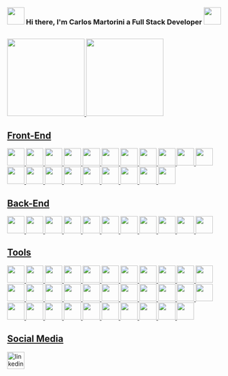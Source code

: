 ### <img height="40em" src="https://images.emojiterra.com/google/android-pie/512px/1f44b.png"> Hi there, I'm Carlos Martorini a Full Stack Developer <img height="40em" src="https://images.emojiterra.com/google/android-11/512px/1f9d1-1f3fb-1f4bb.png">

##

<div>
  <a href="https://github.com/CarlosMartorini">
  <img height="180em" src="https://github-readme-stats.vercel.app/api/top-langs/?username=CarlosMartorini&layout=compact&langs_count=7&theme=tokyonight"/>
  <img height="180em" src="https://github-readme-stats.vercel.app/api?username=CarlosMartorini&show_icons=true&theme=tokyonight&include_all_commits=true&count_private=true"/>
</div>

<div>
  <div>
    <h2>Front-End</h2>
    <img height="40em" src="https://img.shields.io/badge/HTML5-E34F26?style=for-the-badge&logo=html5&logoColor=white" />
    <img height="40em" src="https://img.shields.io/badge/CSS3-1572B6?style=for-the-badge&logo=css3&logoColor=white" />
    <img height="40em" src="https://img.shields.io/badge/JavaScript-323330?style=for-the-badge&logo=javascript&logoColor=F7DF1E" />
    <img height="40em" src="https://img.shields.io/badge/React-20232A?style=for-the-badge&logo=react&logoColor=61DAFB" />
    <img height="40em" src="https://img.shields.io/badge/TypeScript-007ACC?style=for-the-badge&logo=typescript&logoColor=white" />
    <img height="40em" src="https://img.shields.io/badge/json-5E5C5C?style=for-the-badge&logo=json&logoColor=white" />
    <img height="40em" src="https://img.shields.io/badge/npm-CB3837?style=for-the-badge&logo=npm&logoColor=white" />
    <img height="40em" src="https://img.shields.io/badge/Yarn-2C8EBB?style=for-the-badge&logo=yarn&logoColor=white" />
    <img height="40em" src="https://img.shields.io/badge/Chart.js-FF6384?style=for-the-badge&logo=chartdotjs&logoColor=white" />
    <img height="40em" src="https://img.shields.io/badge/styled--components-DB7093?style=for-the-badge&logo=styled-components&logoColor=white" />
    <img height="40em" src="https://img.shields.io/badge/Material--UI-0081CB?style=for-the-badge&logo=material-ui&logoColor=white" />
    <img height="40em" src="https://img.shields.io/badge/Chakra--UI-319795?style=for-the-badge&logo=chakra-ui&logoColor=white" />
    <img height="40em" src="https://img.shields.io/badge/Tailwind_CSS-38B2AC?style=for-the-badge&logo=tailwind-css&logoColor=white" />
    <img height="40em" src="https://img.shields.io/badge/Bootstrap-563D7C?style=for-the-badge&logo=bootstrap&logoColor=white" />
    <img height="40em" src="https://img.shields.io/badge/-materialize--css-ff69b4?style=for-the-badge&logo=materialize--css&logoColor=white" />
    <img height="40em" src="https://img.shields.io/badge/Ant%20Design-1890FF?style=for-the-badge&logo=antdesign&logoColor=white" />
    <img height="40em" src="https://img.shields.io/badge/Redux-593D88?style=for-the-badge&logo=redux&logoColor=white" />
    <img height="40em" src="https://img.shields.io/badge/React_Router-CA4245?style=for-the-badge&logo=react-router&logoColor=white" />
    <img height="40em" src="https://img.shields.io/badge/JWT-000000?style=for-the-badge&logo=JSON%20web%20tokens&logoColor=whit" />
    <img height="40em" src="https://img.shields.io/badge/markdown-%23000000.svg?style=for-the-badge&logo=markdown&logoColor=white">
  </div>
  <div>
    <h2>Back-End</h2>
    <img height="40em" src="https://img.shields.io/badge/Python-3776AB?style=for-the-badge&logo=python&logoColor=white" />
    <img height="40em" src="https://img.shields.io/badge/Flask-000000?style=for-the-badge&logo=flask&logoColor=white" />
    <img height="40em" src="https://img.shields.io/badge/Django-092E20?style=for-the-badge&logo=django&logoColor=white" />
    <img height="40em" src="https://img.shields.io/badge/DJANGO-REST-ff1709?style=for-the-badge&logo=django&logoColor=white&color=ff1709&labelColor=gray">
    <img height="40em" src="https://img.shields.io/badge/PostgreSQL-316192?style=for-the-badge&logo=postgresql&logoColor=white" />
    <img height="40em" src="https://img.shields.io/badge/MongoDB-4EA94B?style=for-the-badge&logo=mongodb&logoColor=white" />
    <img height="40em" src="https://img.shields.io/badge/Nginx-009639?style=for-the-badge&logo=nginx&logoColor=white" />
    <img height="40em" src="https://img.shields.io/badge/JWT-000000?style=for-the-badge&logo=JSON%20web%20tokens&logoColor=whit" />
    <img height="40em" src="https://img.shields.io/badge/markdown-%23000000.svg?style=for-the-badge&logo=markdown&logoColor=white">
    <img height="40em" src="https://img.shields.io/badge/node.js-6DA55F?style=for-the-badge&logo=node.js&logoColor=white">
    <img height="40em" src="https://img.shields.io/badge/express.js-%23404d59.svg?style=for-the-badge&logo=express&logoColor=%2361DAFB">
        
  </div>
  <div>
    <h2>Tools</h2>
    <img height="40em" src='https://img.shields.io/badge/Visual_Studio_Code-0078D4?style=for-the-badge&logo=visual%20studio%20code&logoColor=white'/>
    <img height="40em" src='https://img.shields.io/badge/eslint-3A33D1?style=for-the-badge&logo=eslint&logoColor=white'/>
    <img height="40em" src='https://img.shields.io/badge/prettier-1A2C34?style=for-the-badge&logo=prettier&logoColor=F7BA3E'/>
    <img height="40em" src='https://img.shields.io/badge/sublime_text-%23575757.svg?&style=for-the-badge&logo=sublime-text&logoColor=important'/>
    <img height="40em" src='https://img.shields.io/badge/VIM-%2311AB00.svg?&style=for-the-badge&logo=vim&logoColor=white'/>
    <img height="40em" src='https://img.shields.io/badge/GNU%20Bash-4EAA25?style=for-the-badge&logo=GNU%20Bash&logoColor=white'/>
    <img height="40em" src='https://img.shields.io/badge/Google_chrome-4285F4?style=for-the-badge&logo=Google-chrome&logoColor=white'/>
    <img height="40em" src='https://img.shields.io/badge/Git-F05032?style=for-the-badge&logo=git&logoColor=white'/>
    <img height="40em" src='https://img.shields.io/badge/Slack-4A154B?style=for-the-badge&logo=slack&logoColor=white'/>
    <img height="40em" src='https://img.shields.io/badge/GitHub-100000?style=for-the-badge&logo=github&logoColor=white'/>
    <img height="40em" src='https://img.shields.io/badge/GitLab-330F63?style=for-the-badge&logo=gitlab&logoColor=white'/>
    <img height="40em" src='https://img.shields.io/badge/Vercel-000000?style=for-the-badge&logo=vercel&logoColor=white'/>
    <img height="40em" src='https://img.shields.io/badge/Heroku-430098?style=for-the-badge&logo=heroku&logoColor=white'/>
    <img height="40em" src='https://img.shields.io/badge/Amazon_AWS-232F3E?style=for-the-badge&logo=amazon-aws&logoColor=white'/>
    <img height="40em" src='https://img.shields.io/badge/Postman-FF6C37?style=for-the-badge&logo=Postman&logoColor=white'/>
    <img height="40em" src='https://img.shields.io/badge/Insomnia-5849be?style=for-the-badge&logo=Insomnia&logoColor=white'/>
    <img height="40em" src='https://img.shields.io/badge/Stack_Overflow-FE7A16?style=for-the-badge&logo=stack-overflow&logoColor=white'/>
    <img height="40em" src='https://img.shields.io/badge/linktree-39E09B?style=for-the-badge&logo=linktree&logoColor=white'/>
    <img height="40em" src='https://img.shields.io/badge/Codewars-B1361E?style=for-the-badge&logo=Codewars&logoColor=white'/>
    <img height="40em" src='https://img.shields.io/badge/Linux-FCC624?style=for-the-badge&logo=linux&logoColor=black'/>
    <img height="40em" src='https://img.shields.io/badge/Ubuntu-E95420?style=for-the-badge&logo=ubuntu&logoColor=white'/>
    <img height="40em" src='https://img.shields.io/badge/LibreOffice-18A303?style=for-the-badge&logo=LibreOffice&logoColor=white'/>
    <img height="40em" src='https://img.shields.io/badge/Google%20Sheets-34A853?style=for-the-badge&logo=google-sheets&logoColor=white'/>
    <img height="40em" src='https://img.shields.io/badge/Notion-000000?style=for-the-badge&logo=notion&logoColor=white'/>
    <img height="40em" src='https://img.shields.io/badge/Trello-0052CC?style=for-the-badge&logo=trello&logoColor=white'/>
    <img height="40em" src='https://img.shields.io/badge/Figma-F24E1E?style=for-the-badge&logo=figma&logoColor=white'/>
    <img height="40em" src='https://img.shields.io/badge/Font_Awesome-339AF0?style=for-the-badge&logo=fontawesome&logoColor=white'/>
    <img height="40em" src='https://img.shields.io/badge/Canva-%2300C4CC.svg?&style=for-the-badge&logo=Canva&logoColor=white'/>
    <img height="40em" src='https://img.shields.io/badge/gimp-5C5543?style=for-the-badge&logo=gimp&logoColor=white'/>
    <img height="40em" src='https://img.shields.io/badge/dev.to-0A0A0A?style=for-the-badge&logo=devdotto&logoColor=white'/>
    <img height="40em" src='https://img.shields.io/badge/Medium-12100E?style=for-the-badge&logo=medium&logoColor=white'/>
    <img height="40em" src='https://img.shields.io/badge/Zoom-2D8CFF?style=for-the-badge&logo=zoom&logoColor=white'/>
  </div>
</div>

<h2>Social Media</h2>
<a href="https://www.linkedin.com/in/carlosmartorini/" target="_blank"><img height="40em" src="https://img.shields.io/badge/-LinkedIn-%230077B5?style=for-the-badge&logo=linkedin&logoColor=white" alt="linkedin" target="_blank"></a> 
 
